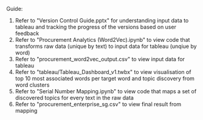 Guide:
1. Refer to "Version Control Guide.pptx" for understanding input data to tableau and tracking the progress of the versions based on user feedback
2. Refer to "Procurement Analytics (Word2Vec).ipynb" to view code that transforms raw data (unique by text) to input data for tableau (unqiue by word)
3. Refer to "procurement_word2vec_output.csv" to view input data for tableau
4. Refer to "tableau/Tableau_Dashboard_v1.twbx" to view visualisation of top 10 most associated words per target word and topic discovery from word clusters
5. Refer to "Serial Number Mapping.ipynb" to view code that maps a set of discovered topics for every text in the raw data
6. Refer to "procurement_enterprise_sg.csv" to view final result from mapping